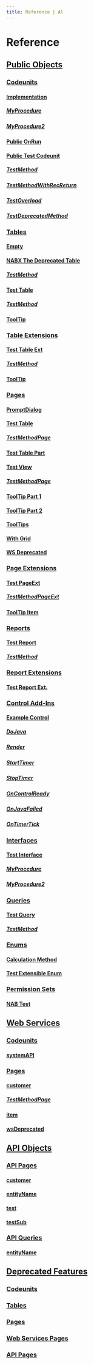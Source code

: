 ```yaml
---
title: Reference | Al
---
```

# Reference

## [Public Objects](docs/public-objects.md)
### [Codeunits](docs/codeunits.md)
#### [Implementation](docs/codeunit-nab-implementation/index.md)
##### [MyProcedure](docs/codeunit-nab-implementation/my-procedure.md)
##### [MyProcedure2](docs/codeunit-nab-implementation/my-procedure-2.md)
#### [Public OnRun](docs/codeunit-nab-public-on-run/index.md)
#### [Public Test Codeunit](docs/codeunit-nab-public-test-codeunit/index.md)
##### [TestMethod](docs/codeunit-nab-public-test-codeunit/test-method.md)
##### [TestMethodWithRecReturn](docs/codeunit-nab-public-test-codeunit/test-method-with-rec-return.md)
##### [TestOverload](docs/codeunit-nab-public-test-codeunit/test-overload.md)
##### [TestDeprecatedMethod](docs/codeunit-nab-public-test-codeunit/test-deprecated-method.md)
### [Tables](docs/tables.md)
#### [Empty](docs/table-empty/index.md)
#### [NABX The Deprecated Table](docs/table-nab-nabx-the-deprecated-table/index.md)
##### [TestMethod](docs/table-nab-nabx-the-deprecated-table/test-method.md)
#### [Test Table](docs/table-nab-test-table/index.md)
##### [TestMethod](docs/table-nab-test-table/test-method.md)
#### [ToolTip](docs/table-nab-tool-tip/index.md)
### [Table Extensions](docs/table-extensions.md)
#### [Test Table Ext](docs/tableextension-nab-test-table-ext/index.md)
##### [TestMethod](docs/tableextension-nab-test-table-ext/test-method.md)
#### [ToolTip](docs/tableextension-nab-tool-tip/index.md)
### [Pages](docs/pages.md)
#### [PromptDialog](docs/page-nab-prompt-dialog/index.md)
#### [Test Table](docs/page-nab-test-table/index.md)
##### [TestMethodPage](docs/page-nab-test-table/test-method-page.md)
#### [Test Table Part](docs/page-nab-test-table-part/index.md)
#### [Test View](docs/page-nab-test-view/index.md)
##### [TestMethodPage](docs/page-nab-test-view/test-method-page.md)
#### [ToolTip Part 1](docs/page-nab-tool-tip-part-1/index.md)
#### [ToolTip Part 2](docs/page-nab-tool-tip-part-2/index.md)
#### [ToolTips](docs/page-nab-tool-tips/index.md)
#### [With Grid](docs/page-nab-with-grid/index.md)
#### [WS Deprecated](docs/page-nab-ws-deprecated/index.md)
### [Page Extensions](docs/page-extensions.md)
#### [Test PageExt](docs/pageextension-nab-test-page-ext/index.md)
##### [TestMethodPageExt](docs/pageextension-nab-test-page-ext/test-method-page-ext.md)
#### [ToolTip Item](docs/pageextension-nab-tool-tip-item/index.md)
### [Reports](docs/reports.md)
#### [Test Report](docs/report-nab-test-report/index.md)
##### [TestMethod](docs/report-nab-test-report/test-method.md)
### [Report Extensions](docs/report-extensions.md)
#### [Test Report Ext.](docs/reportextension-nab-test-report-ext/index.md)
### [Control Add-Ins](docs/control-add-ins.md)
#### [Example Control](docs/controladdin-nab-example-control/index.md)
##### [DoJava](docs/controladdin-nab-example-control/do-java.md)
##### [Render](docs/controladdin-nab-example-control/render.md)
##### [StartTimer](docs/controladdin-nab-example-control/start-timer.md)
##### [StopTimer](docs/controladdin-nab-example-control/stop-timer.md)
##### [OnControlReady](docs/controladdin-nab-example-control/on-control-ready.md)
##### [OnJavaFailed](docs/controladdin-nab-example-control/on-java-failed.md)
##### [OnTimerTick](docs/controladdin-nab-example-control/on-timer-tick.md)
### [Interfaces](docs/interfaces.md)
#### [Test Interface](docs/interface-nab-test-interface/index.md)
##### [MyProcedure](docs/interface-nab-test-interface/my-procedure.md)
##### [MyProcedure2](docs/interface-nab-test-interface/my-procedure-2.md)
### [Queries](docs/queries.md)
#### [Test Query](docs/query-nab-test-query/index.md)
##### [TestMethod](docs/query-nab-test-query/test-method.md)
### [Enums](docs/enums.md)
#### [Calculation Method](docs/enum-nab-calculation-method/index.md)
#### [Test Extensible Enum](docs/enum-nab-test-extensible-enum/index.md)
### [Permission Sets](docs/permission-sets.md)
#### [NAB Test](docs/permissionset-nab-test/index.md)
## [Web Services](docs/web-services.md)
### [Codeunits](docs/ws-codeunits.md)
#### [systemAPI](docs/ws-codeunit-nab-test-codeunit/index.md)
### [Pages](docs/ws-pages.md)
#### [customer](docs/ws-page-nab-test-table/index.md)
##### [TestMethodPage](docs/ws-page-nab-test-table/test-method-page.md)
#### [item](docs/ws-page-nab-tool-tips/index.md)
#### [wsDeprecated](docs/ws-page-nab-ws-deprecated/index.md)
## [API Objects](docs/api-objects.md)
### [API Pages](docs/api-pages.md)
#### [customer](docs/api-page-test-customer-api/index.md)
#### [entityName](docs/api-page-nab-api-deprecated/index.md)
#### [test](docs/api-page-nab-api-test/index.md)
#### [testSub](docs/api-page-nab-api-sub-test/index.md)
### [API Queries](docs/api-queries.md)
#### [entityName](docs/api-query-api-query/index.md)
## [Deprecated Features](docs/deprecated-features.md)
### [Codeunits](docs/deprecated-codeunits.md)
### [Tables](docs/deprecated-tables.md)
### [Pages](docs/deprecated-pages.md)
### [Web Services Pages](docs/deprecated-web-services-pages.md)
### [API Pages](docs/deprecated-api-pages.md)
